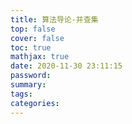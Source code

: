 ```yaml
---
title: 算法导论-并查集
top: false
cover: false
toc: true
mathjax: true
date: 2020-11-30 23:11:15
password:
summary:
tags:
categories:
---
```

